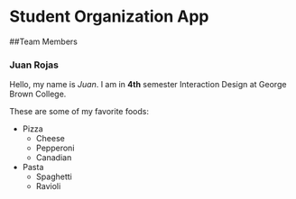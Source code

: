 # Student Organization App

##Team Members

### Juan Rojas

 Hello, my name is *Juan*. I am in **4th** semester Interaction Design at George Brown College.

These are some of my favorite foods:
* Pizza
  * Cheese
  * Pepperoni
  * Canadian
* Pasta
  * Spaghetti
  * Ravioli

